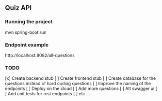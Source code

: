 ## Quiz API

### Running the project
mvn spring-boot:run

### Endpoint example
http://localhost:8082/all-questions


### TODO
[x] Create backend stub
[ ] Create frontend stub
[ ] Create database for the questions instead of hard coding questions
[ ] Improve the naming of the endpoints
[ ] Deploy on the cloud
[ ] Add more questions
[ ] Att swagger ui
[ ] Add unit tests for rest endpoints
[ ] etc ...
